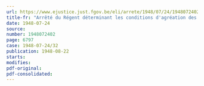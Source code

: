 ```yaml
---
url: https://www.ejustice.just.fgov.be/eli/arrete/1948/07/24/1948072402/justel
title-fr: "Arrêté du Régent déterminant les conditions d'agréation des plaines de jeux et leur admission aux subsides du chef de leurs frais de fonctionnement"
date: 1948-07-24
source:
number: 1948072402
page: 6797
case: 1948-07-24/32
publication: 1948-08-22
starts:
modifies:
pdf-original:
pdf-consolidated:
---
```


